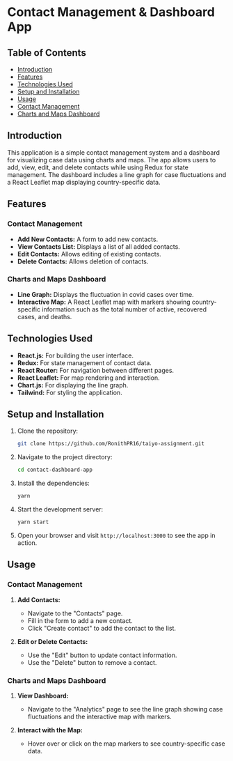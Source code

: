 
# Contact Management & Dashboard App

## Table of Contents

- [Introduction](#introduction)
- [Features](#features)
- [Technologies Used](#technologies-used)
- [Setup and Installation](#setup-and-installation)
- [Usage](#usage)
- [Contact Management](#contact-management)
- [Charts and Maps Dashboard](#charts-and-maps-dashboard)

## Introduction

This application is a simple contact management system and a dashboard for visualizing case data using charts and maps. The app allows users to add, view, edit, and delete contacts while using Redux for state management. The dashboard includes a line graph for case fluctuations and a React Leaflet map displaying country-specific data.

## Features

### Contact Management
- **Add New Contacts:** A form to add new contacts.
- **View Contacts List:** Displays a list of all added contacts.
- **Edit Contacts:** Allows editing of existing contacts.
- **Delete Contacts:** Allows deletion of contacts.

### Charts and Maps Dashboard
- **Line Graph:** Displays the fluctuation in covid cases over time.
- **Interactive Map:** A React Leaflet map with markers showing country-specific information such as the total number of active, recovered cases, and deaths.

## Technologies Used

- **React.js:** For building the user interface.
- **Redux:** For state management of contact data.
- **React Router:** For navigation between different pages.
- **React Leaflet:** For map rendering and interaction.
- **Chart.js:** For displaying the line graph.
- **Tailwind:** For styling the application.

## Setup and Installation

1. Clone the repository:
   ```bash
   git clone https://github.com/RonithPR16/taiyo-assignment.git
   ```

2. Navigate to the project directory:
   ```bash
   cd contact-dashboard-app
   ```

3. Install the dependencies:
   ```bash
   yarn
   ```

4. Start the development server:
   ```bash
   yarn start
   ```

5. Open your browser and visit `http://localhost:3000` to see the app in action.

## Usage

### Contact Management

1. **Add Contacts:**
   - Navigate to the "Contacts" page.
   - Fill in the form to add a new contact.
   - Click "Create contact" to add the contact to the list.

2. **Edit or Delete Contacts:**
   - Use the "Edit" button to update contact information.
   - Use the "Delete" button to remove a contact.

### Charts and Maps Dashboard

1. **View Dashboard:**
   - Navigate to the "Analytics" page to see the line graph showing case fluctuations and the interactive map with markers.

2. **Interact with the Map:**
   - Hover over or click on the map markers to see country-specific case data.

